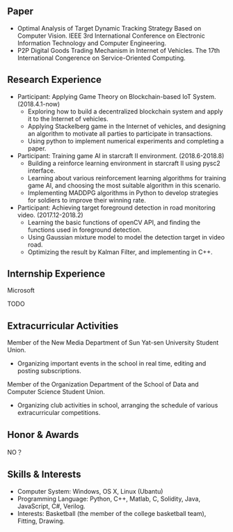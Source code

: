 ## Paper

- Optimal Analysis of Target Dynamic Tracking Strategy Based on Computer Vision. IEEE 3rd International Conference on Electronic Information Technology and Computer Engineering.
- P2P Digital Goods Trading Mechanism in Internet of Vehicles. The 17th International Congerence on Service-Oriented Computing.

## Research Experience

- Participant: Applying Game Theory on Blockchain-based IoT System. (2018.4.1-now)
  - Exploring how to build a decentralized blockchain system and apply it to the Internet of vehicles.
  - Applying Stackelberg game in the Internet of vehicles, and designing an algorithm to motivate all parties to participate in transactions.
  - Using python to implement numerical experiments and completing a paper.
- Participant: Training game AI in starcraft II environment. (2018.6-2018.8)
  - Building a reinforce learning environment in starcraft II using pysc2 interface.
  - Learning about various reinforcement learning algorithms for training game AI, and choosing the most suitable algorithm in this scenario.
  - Implementing MADDPG algorithms in Python to develop strategies for soldiers to improve their winning rate.
- Participant: Achieving target foreground detection in road monitoring video. (2017.12-2018.2)
  - Learning the basic functions of openCV API, and finding the functions used in foreground detection.
  - Using Gaussian mixture model to model the detection target in video road.
  - Optimizing the result by Kalman Filter, and implementing in C++.

## Internship Experience

Microsoft

TODO

## Extracurricular Activities

Member of the New Media Department of Sun Yat-sen University Student Union.

- Organizing important events in the school in real time, editing and posting subscriptions.

Member of the Organization Department of the School of Data and Computer Science Student Union.

- Organizing club activities in school, arranging the schedule of various extracurricular competitions.

## Honor & Awards

NO？

## Skills & Interests

- Computer System: Windows, OS X, Linux (Ubantu)
- Programming Language: Python, C++, Matlab, C, Solidity, Java, JavaScript, C#, Verilog. 
- Interests: Basketball (the member of the college basketball team), Fitting, Drawing.